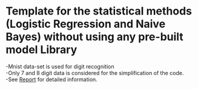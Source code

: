 # Template for the statistical methods (Logistic Regression and Naive Bayes) without using any pre-built model Library
-Mnist data-set is used for digit recognition  
-Only 7 and 8 digit data is considered for the simplification of the code.  
-See [Report]() for detailed information.  
